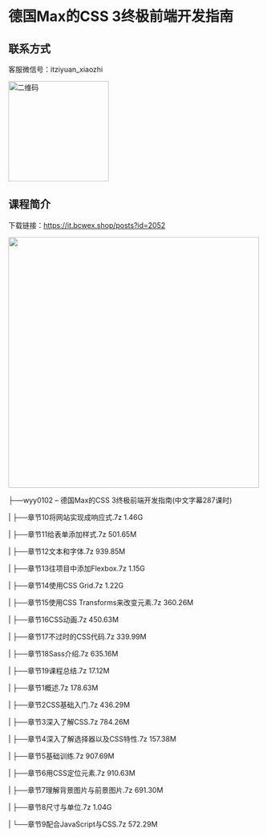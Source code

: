 # 德国Max的CSS 3终极前端开发指南

## 联系方式

客服微信号：itziyuan_xiaozhi

<img src="https://ziyuanyun.oss-cn-guangzhou.aliyuncs.com/common/20240614073449/666b82192834a.jpg" width="200" height="200" alt="二维码">

## 课程简介

下载链接：https://it.bcwex.shop/posts?id=2052

<img src="https://ziyuanyun.oss-cn-guangzhou.aliyuncs.com/yun/20240515183637/664490359b7a7.jpg" width="500" alt="">

  ├──wyy0102 &#8211; 德国Max的CSS 3终极前端开发指南(中文字幕287课时)

 | ├──章节10将网站实现成响应式.7z 1.46G

 | ├──章节11给表单添加样式.7z 501.65M

 | ├──章节12文本和字体.7z 939.85M

 | ├──章节13往项目中添加Flexbox.7z 1.15G

 | ├──章节14使用CSS Grid.7z 1.22G

 | ├──章节15使用CSS Transforms来改变元素.7z 360.26M

 | ├──章节16CSS动画.7z 450.63M

 | ├──章节17不过时的CSS代码.7z 339.99M

 | ├──章节18Sass介绍.7z 635.16M

 | ├──章节19课程总结.7z 17.12M

 | ├──章节1概述.7z 178.63M

 | ├──章节2CSS基础入门.7z 436.29M

 | ├──章节3深入了解CSS.7z 784.26M

 | ├──章节4深入了解选择器以及CSS特性.7z 157.38M

 | ├──章节5基础训练.7z 907.69M

 | ├──章节6用CSS定位元素.7z 910.63M

 | ├──章节7理解背景图片与前景图片.7z 691.30M

 | ├──章节8尺寸与单位.7z 1.04G

 | └──章节9配合JavaScript与CSS.7z 572.29M

  